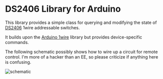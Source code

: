 # DS2406 Library for Arduino

This library provides a simple class for querying and modifying the
state of [DS2406][ds2406] 1wire addressable switches.

It builds upon the [Arduino 1wire][a1wire] library but provides
device-specific commands.

The following schematic possibly shows how to wire up a circuit for
remote control.  I'm more of a hacker than an EE, so please criticize
if anything here is confusing.

![schematic](http://img.skitch.com/20091127-qpbmhu89rnbw69u3thtsx2te1g.png)

[ds2406]: http://www.maxim-ic.com/quick_view2.cfm/qv_pk/2907
[a1wire]: http://www.arduino.cc/playground/Learning/OneWire
